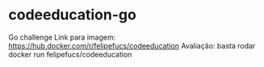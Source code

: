 # codeeducation-go
Go challenge 
Link para imagem: https://hub.docker.com/r/felipefucs/codeeducation
Avaliação: basta rodar docker run felipefucs/codeeducation
